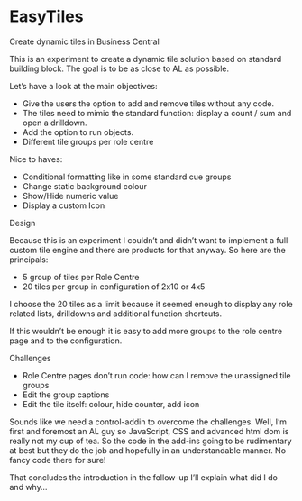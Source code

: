 # EasyTiles
Create dynamic tiles in Business Central

This is an experiment to create a dynamic tile solution based on standard building block. The goal is to be as close to AL as possible.

Let’s have a look at the main objectives:

-   Give the users the option to add and remove tiles without any code.
-   The tiles need to mimic the standard function: display a count / sum and open a drilldown.
-   Add the option to run objects.
-   Different tile groups per role centre

Nice to haves:

-   Conditional formatting like in some standard cue groups
-   Change static background colour
-   Show/Hide numeric value
-   Display a custom Icon

Design

Because this is an experiment I couldn’t and didn’t want to implement a full custom tile engine and there are products for that anyway. So here are the principals:

-   5 group of tiles per Role Centre
-   20 tiles per group in configuration of 2x10 or 4x5

I choose the 20 tiles as a limit because it seemed enough to display any role related lists, drilldowns and additional function shortcuts.

If this wouldn’t be enough it is easy to add more groups to the role centre page and to the configuration.

Challenges

-   Role Centre pages don’t run code: how can I remove the unassigned tile groups
-   Edit the group captions
-   Edit the tile itself: colour, hide counter, add icon

Sounds like we need a control-addin to overcome the challenges. Well, I’m first and foremost an AL guy so JavaScript, CSS and advanced html dom is really not my cup of tea. So the code in the add-ins going to be rudimentary at best but they do the job and hopefully in an understandable manner. No fancy code there for sure!

That concludes the introduction in the follow-up I’ll explain what did I do and why…
